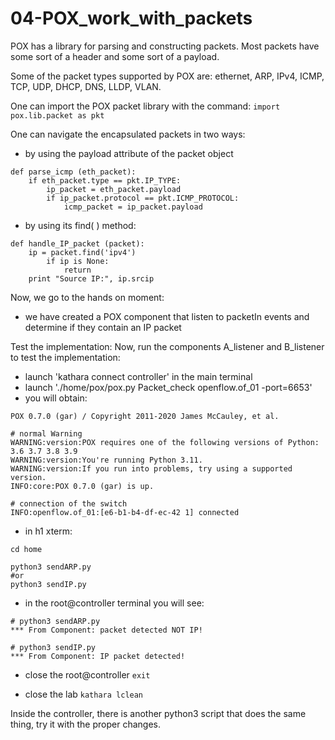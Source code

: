 # 04-POX_work_with_packets

POX has a library for parsing and constructing packets.
Most packets have some sort of a header and some sort of a payload.

Some of the packet types supported by POX are: ethernet, ARP, IPv4, ICMP, TCP, UDP, DHCP, DNS, LLDP, VLAN.

One can import the POX packet library with the command:
```import pox.lib.packet as pkt```

One can navigate the encapsulated packets in two ways:
* by using the payload attribute of the packet object
```
def parse_icmp (eth_packet):
    if eth_packet.type == pkt.IP_TYPE:
        ip_packet = eth_packet.payload
        if ip_packet.protocol == pkt.ICMP_PROTOCOL:
            icmp_packet = ip_packet.payload
```

* by using its find( ) method:
```
def handle_IP_packet (packet):
    ip = packet.find('ipv4')
        if ip is None:
            return
    print "Source IP:", ip.srcip
```

Now, we go to the hands on moment:
* we have created a POX component that listen to packetIn events and determine if they contain an IP packet

Test the implementation:
Now, run the components A_listener and B_listener to test the implementation:
* launch 'kathara connect controller' in the main terminal 
* launch './home/pox/pox.py Packet_check openflow.of_01 -port=6653'
* you will obtain: 
```# general informations
POX 0.7.0 (gar) / Copyright 2011-2020 James McCauley, et al.

# normal Warning
WARNING:version:POX requires one of the following versions of Python: 3.6 3.7 3.8 3.9
WARNING:version:You're running Python 3.11.
WARNING:version:If you run into problems, try using a supported version.
INFO:core:POX 0.7.0 (gar) is up.

# connection of the switch
INFO:openflow.of_01:[e6-b1-b4-df-ec-42 1] connected
```
* in h1 xterm:
```
cd home

python3 sendARP.py 
#or
python3 sendIP.py 
```
* in the root@controller terminal you will see:
```
# python3 sendARP.py 
*** From Component: packet detected NOT IP!

# python3 sendIP.py 
*** From Component: IP packet detected!
```

* close the root@controller
```exit```

* close the lab
```kathara lclean```

Inside the controller, there is another python3 script that does the same thing, try it with the proper changes.